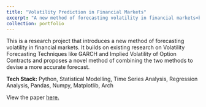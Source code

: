 ```yaml
---
title: "Volatility Prediction in Financial Markets"
excerpt: "A new method of forecasting volatility in financial markets<br/><br/><img src='/images/symmetry2.png'>"
collection: portfolio
---
```


This is a research project that introduces a new method of forecasting volatility in financial markets. It builds on existing research on Volatility Forecasting Techniques like GARCH and Implied Volatility of Option Contracts and proposes a novel method of combining the two methods to devise a more accurate forecast.

**Tech Stack:** Python, Statistical Modelling, Time Series Analysis, Regression Analysis, Pandas, Numpy, Matplotlib, Arch

View the paper [here.](https://pratik-doshi-99.github.io/files/Volatility_Forecasting.pdf)